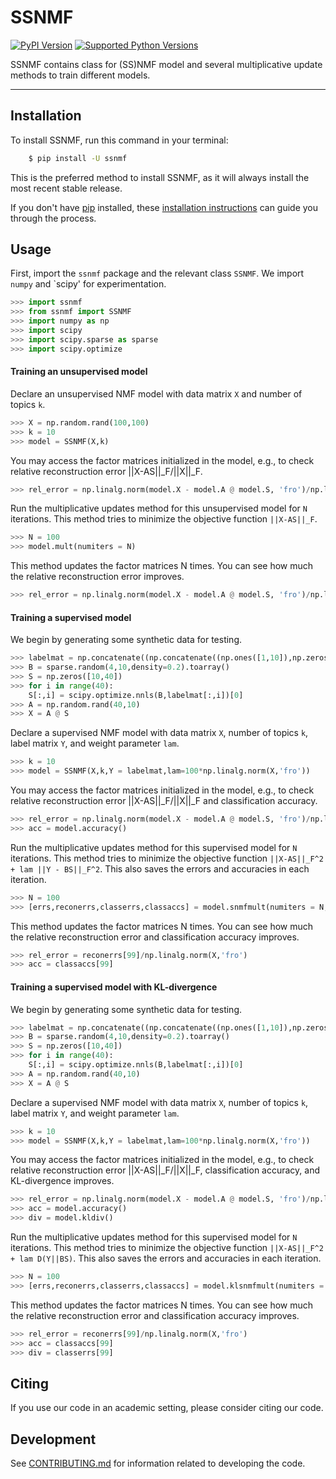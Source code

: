 # SSNMF

[![PyPI Version](https://img.shields.io/pypi/v/ssnmf.svg)](https://pypi.org/project/ssnmf/)
[![Supported Python Versions](https://img.shields.io/pypi/pyversions/ssnmf.svg)](https://pypi.org/project/ssnmf/)

SSNMF contains class for (SS)NMF model and several multiplicative update methods to train different models.

---

## Installation

To install SSNMF, run this command in your terminal:

```bash
    $ pip install -U ssnmf
```

This is the preferred method to install SSNMF, as it will always install the most recent stable release.

If you don't have [pip](https://pip.pypa.io) installed, these [installation instructions](http://docs.python-guide.org/en/latest/starting/installation/) can guide
you through the process.

## Usage

First, import the `ssnmf` package and the relevant class `SSNMF`.  We import `numpy` and `scipy' for experimentation. 

```python
>>> import ssnmf
>>> from ssnmf import SSNMF
>>> import numpy as np
>>> import scipy
>>> import scipy.sparse as sparse
>>> import scipy.optimize
```

#### Training an unsupervised model

Declare an unsupervised NMF model with data matrix `X` and number of topics `k`.  

```python
>>> X = np.random.rand(100,100)
>>> k = 10
>>> model = SSNMF(X,k)
```

You may access the factor matrices initialized in the model, e.g., to check relative reconstruction error ||X-AS||_F/||X||_F.

```python
>>> rel_error = np.linalg.norm(model.X - model.A @ model.S, 'fro')/np.linalg.norm(model.X,'fro')
```

Run the multiplicative updates method for this unsupervised model for `N` iterations.  This method tries to minimize the objective function `||X-AS||_F`. 

```python
>>> N = 100
>>> model.mult(numiters = N)
```

This method updates the factor matrices N times.  You can see how much the relative reconstruction error improves.

```python
>>> rel_error = np.linalg.norm(model.X - model.A @ model.S, 'fro')/np.linalg.norm(model.X,'fro')
```

#### Training a supervised model

We begin by generating some synthetic data for testing.
```python
>>> labelmat = np.concatenate((np.concatenate((np.ones([1,10]),np.zeros([1,30])),axis=1),np.concatenate((np.zeros([1,10]),np.ones([1,10]),np.zeros([1,20])),axis=1),np.concatenate((np.zeros([1,20]),np.ones([1,10]),np.zeros([1,10])),axis=1),np.concatenate((np.zeros([1,30]),np.ones([1,10])),axis=1)))
>>> B = sparse.random(4,10,density=0.2).toarray()
>>> S = np.zeros([10,40])
>>> for i in range(40):
	S[:,i] = scipy.optimize.nnls(B,labelmat[:,i])[0]
>>> A = np.random.rand(40,10)
>>> X = A @ S
```

Declare a supervised NMF model with data matrix `X`, number of topics `k`, label matrix `Y`, and weight parameter `lam`.  

```python
>>> k = 10
>>> model = SSNMF(X,k,Y = labelmat,lam=100*np.linalg.norm(X,'fro'))
```

You may access the factor matrices initialized in the model, e.g., to check relative reconstruction error ||X-AS||_F/||X||_F and classification accuracy.

```python
>>> rel_error = np.linalg.norm(model.X - model.A @ model.S, 'fro')/np.linalg.norm(model.X,'fro')
>>> acc = model.accuracy()
```

Run the multiplicative updates method for this supervised model for `N` iterations.  This method tries to minimize the objective function `||X-AS||_F^2 + lam ||Y - BS||_F^2`. This also saves the errors and accuracies in each iteration.

```python
>>> N = 100
>>> [errs,reconerrs,classerrs,classaccs] = model.snmfmult(numiters = N,saveerrs = True)
```

This method updates the factor matrices N times.  You can see how much the relative reconstruction error and classification accuracy improves.

```python
>>> rel_error = reconerrs[99]/np.linalg.norm(X,'fro')
>>> acc = classaccs[99]
```

#### Training a supervised model with KL-divergence

We begin by generating some synthetic data for testing.
```python
>>> labelmat = np.concatenate((np.concatenate((np.ones([1,10]),np.zeros([1,30])),axis=1),np.concatenate((np.zeros([1,10]),np.ones([1,10]),np.zeros([1,20])),axis=1),np.concatenate((np.zeros([1,20]),np.ones([1,10]),np.zeros([1,10])),axis=1),np.concatenate((np.zeros([1,30]),np.ones([1,10])),axis=1)))
>>> B = sparse.random(4,10,density=0.2).toarray()
>>> S = np.zeros([10,40])
>>> for i in range(40):
	S[:,i] = scipy.optimize.nnls(B,labelmat[:,i])[0]
>>> A = np.random.rand(40,10)
>>> X = A @ S
```

Declare a supervised NMF model with data matrix `X`, number of topics `k`, label matrix `Y`, and weight parameter `lam`.  

```python
>>> k = 10
>>> model = SSNMF(X,k,Y = labelmat,lam=100*np.linalg.norm(X,'fro'))
```

You may access the factor matrices initialized in the model, e.g., to check relative reconstruction error ||X-AS||_F/||X||_F, classification accuracy, and KL-divergence improves.

```python
>>> rel_error = np.linalg.norm(model.X - model.A @ model.S, 'fro')/np.linalg.norm(model.X,'fro')
>>> acc = model.accuracy()
>>> div = model.kldiv()
```

Run the multiplicative updates method for this supervised model for `N` iterations.  This method tries to minimize the objective function `||X-AS||_F^2 + lam D(Y||BS)`. This also saves the errors and accuracies in each iteration.

```python
>>> N = 100
>>> [errs,reconerrs,classerrs,classaccs] = model.klsnmfmult(numiters = N,saveerrs = True)
```

This method updates the factor matrices N times.  You can see how much the relative reconstruction error and classification accuracy improves.

```python
>>> rel_error = reconerrs[99]/np.linalg.norm(X,'fro')
>>> acc = classaccs[99]
>>> div = classerrs[99]
```


## Citing
If you use our code in an academic setting, please consider citing our code.
<!---Please cite our paper: ... -->



## Development
See [CONTRIBUTING.md](CONTRIBUTING.md) for information related to developing the code.
